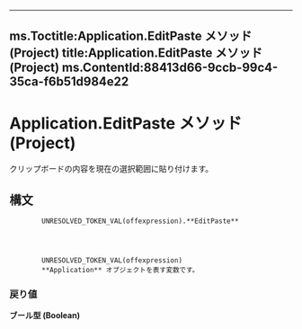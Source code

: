 

---
ms.Toctitle:Application.EditPaste メソッド (Project)
title:Application.EditPaste メソッド (Project)
ms.ContentId:88413d66-9ccb-99c4-35ca-f6b51d984e22
---
# Application.EditPaste メソッド (Project)




クリップボードの内容を現在の選択範囲に貼り付けます。

## 構文

            UNRESOLVED_TOKEN_VAL(offexpression).**EditPaste**




            UNRESOLVED_TOKEN_VAL(offexpression)
            **Application** オブジェクトを表す変数です。

### 戻り値
**ブール型 (Boolean)**






